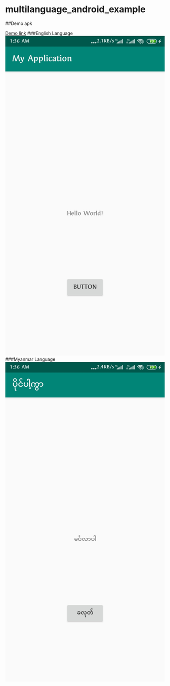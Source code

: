 # multilanguage_android_example

##Demo apk

[Demo link](https://github.com/kywthiha/multilanguage_android_example/raw/master/demo/demo.apk)
###English Language
![English Language](https://raw.githubusercontent.com/kywthiha/multilanguage_android_example/master/demo/eng.jpg)
###Myanmar Language
![Myanmar Language](https://raw.githubusercontent.com/kywthiha/multilanguage_android_example/master/demo/my.jpg)